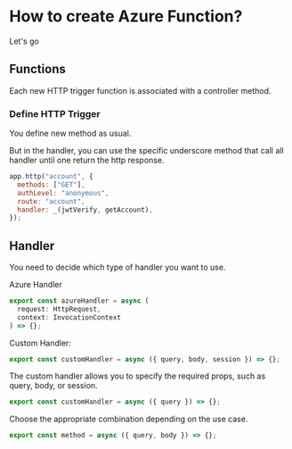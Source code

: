 # How to create Azure Function?

Let's go

## Functions

Each new HTTP trigger function is associated with a controller method.

### Define HTTP Trigger

You define new method as usual.

But in the handler, you can use the specific underscore method that call all handler until one return the http response.

```js
app.http("account", {
  methods: ["GET"],
  authLevel: "anonymous",
  route: "account",
  handler: _(jwtVerify, getAccount),
});
```

## Handler

You need to decide which type of handler you want to use.

Azure Handler

```js
export const azureHandler = async (
  request: HttpRequest,
  context: InvocationContext
) => {};
```

Custom Handler:

```js
export const customHandler = async ({ query, body, session }) => {};
```

The custom handler allows you to specify the required props, such as query, body, or session.

```js
export const customHandler = async ({ query }) => {};
```

Choose the appropriate combination depending on the use case.

```js
export const method = async ({ query, body }) => {};
```
